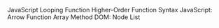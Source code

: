 JavaScript
Looping
Function
Higher-Order Function
Syntax
JavaScript: Arrow Function
Array
Method
DOM: Node List
